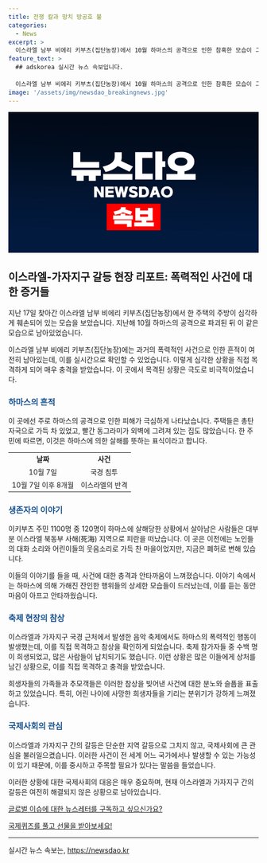 ```yaml
---
title: 전쟁 칼과 망치 방공호 불
categories:
  - News
excerpt: >
  이스라엘 남부 비에리 키부츠(집단농장)에서 10월 하마스의 공격으로 인한 참혹한 모습이 그대로 남아있다. 한 주택의 뼈대만 남고, 총탄 자국이 가득한 이곳은 평화가 살고 있던 작은 공동체였던 곳이다. 주민 1100명 중 120명이 하마스에 살해당하고, 대부분이 피란을 떠났다. 1946년 세워져 수십년간 살아온 이곳은 거대한 공동묘지가 된 레임(Re’im) 음악 축제 현장도 혼란스러운 상황이었다. 이곳에서 364명이 사망하고 40명이 납치되었고, 희생자들의 사진과 이스라엘 국기가 수백 개 달려 있었다. 지금도 살아있는 지옥이었다고 하는 주민들의 눈물과 추모 소리가 가득한 곳이다.
feature_text: >
  ## adskorea 실시간 뉴스 속보입니다.

  이스라엘 남부 비에리 키부츠(집단농장)에서 10월 하마스의 공격으로 인한 참혹한 모습이 그대로 남아있다. 한 주택의 뼈대만 남고, 총탄 자국이 가득한 이곳은 평화가 살고 있던 작은 공동체였던 곳이다. 주민 1100명 중 120명이 하마스에 살해당하고, 대부분이 피란을 떠났다. 1946년 세워져 수십년간 살아온 이곳은 거대한 공동묘지가 된 레임(Re’im) 음악 축제 현장도 혼란스러운 상황이었다. 이곳에서 364명이 사망하고 40명이 납치되었고, 희생자들의 사진과 이스라엘 국기가 수백 개 달려 있었다. 지금도 살아있는 지옥이었다고 하는 주민들의 눈물과 추모 소리가 가득한 곳이다.
image: '/assets/img/newsdao_breakingnews.jpg'
---
```


<p><img src="/assets/img/newsdao_breakingnews.jpg" alt="adskorea 속보" /></p>

<h2 data-ke-size="size26">이스라엘-가자지구 갈등 현장 리포트: 폭력적인 사건에 대한 증거들</h2>

<p data-ke-size="size16">지난 17일 찾아간 이스라엘 남부 비에리 키부츠(집단농장)에서 한 주택의 주방이 심각하게 훼손되어 있는 모습을 보았습니다. 지난해 10월 하마스의 공격으로 파괴된 뒤 이 같은 모습으로 남아있었습니다.</p>

<p data-ke-size="size16">이스라엘 남부 비에리 키부츠(집단농장)에는 과거의 폭력적인 사건으로 인한 흔적이 여전히 남아있는데, 이를 실시간으로 확인할 수 있었습니다. 이렇게 심각한 상황을 직접 목격하게 되어 매우 충격을 받았습니다. 이 곳에서 목격된 상황은 극도로 비극적이었습니다.</p>

<h3><b><span style="color: #1a5490;">하마스의 흔적</span></b></h3>

<p data-ke-size="size16">이 곳에선 주로 하마스의 공격으로 인한 피해가 극심하게 나타났습니다. 주택들은 총탄 자국으로 가득 차 있었고, 빨간 동그라미가 외벽에 그려져 있는 집도 많았습니다. 한 주민에 따르면, 이것은 하마스에 의한 살해를 뜻하는 표식이라고 합니다.</p>

<table>
    <tr>
        <td style="text-align: center; height: 17px;"><b>날짜</b></td>
        <td style="text-align: center; height: 17px;"><b>사건</b></td>
    </tr>
    <tr>
        <td style="text-align: center; height: 21px;">10월 7일</td>
        <td style="text-align: center; height: 21px;">국경 침투</td>
    </tr>
    <tr>
        <td style="text-align: center; height: 21px;">10월 7일 이후 8개월</td>
        <td style="text-align: center; height: 21px;">이스라엘의 반격</td>
    </tr>
</table>

<h3><b><span style="color: #1a5490;">생존자의 이야기</span></b></h3>

<p data-ke-size="size16">이키부츠 주민 1100명 중 120명이 하마스에 살해당한 상황에서 살아남은 사람들은 대부분 이스라엘 북동부 사해(死海) 지역으로 피란을 떠났습니다. 이 곳은 이전에는 노인들의 대화 소리와 어린이들의 웃음소리로 가득 찬 마을이었지만, 지금은 폐허로 변해 있습니다.</p>

<p data-ke-size="size16">이들의 이야기를 들을 때, 사건에 대한 충격과 안타까움이 느껴졌습니다. 이야기 속에서는 하마스에 의해 가해진 잔인한 행위들의 상세한 모습들이 드러났는데, 이를 듣는 동안 마음이 아프고 안타까웠습니다.</p>

<h3><b><span style="color: #1a5490;">축제 현장의 참상</span></b></h3>

<p data-ke-size="size16">이스라엘과 가자지구 국경 근처에서 발생한 음악 축제에서도 하마스의 폭력적인 행동이 발생했는데, 이를 직접 목격하고 참상을 확인하게 되었습니다. 축제 참가자들 중 수백 명이 희생되었고, 많은 사람들이 납치되기도 했습니다. 이런 상황은 많은 이들에게 상처를 남긴 상황으로, 이를 직접 목격하고 충격을 받았습니다.</p>

<p data-ke-size="size16">희생자들의 가족들과 추모객들은 이러한 참상을 빚어낸 사건에 대한 분노와 슬픔을 표출하고 있었습니다. 특히, 어린 나이에 사망한 희생자들을 기리는 분위기가 강하게 느껴졌습니다.</p>

<h3><b><span style="color: #1a5490;">국제사회의 관심</span></b></h3>

<p data-ke-size="size16">이스라엘과 가자지구 간의 갈등은 단순한 지역 갈등으로 그치지 않고, 국제사회에 큰 관심을 불러일으켰습니다. 이러한 사건이 전 세계 어느 국가에서나 발생할 수 있는 가능성이 있기 때문에, 이를 중시하고 주목할 필요가 있다는 말씀을 들었습니다.</p>

<p data-ke-size="size16">이러한 상황에 대한 국제사회의 대응은 매우 중요하며, 현재 이스라엘과 가자지구 간의 갈등은 여전히 해결되지 않은 상황으로 남아있습니다.</p>

<p data-ke-size="size16"><a href="https://page.stibee.com/subscriptions/275739">글로벌 이슈에 대한 뉴스레터를 구독하고 싶으신가요?</a></p>

<p data-ke-size="size16"><a href="https://www.chosun.com/members-event/?mec=n_quiz">국제퀴즈를 풀고 선물을 받아보세요!</a></p>

<p><hr></p>
실시간 뉴스 속보는, <a href="https://newsdao.kr" rel="dofollow">https://newsdao.kr</a>


